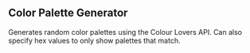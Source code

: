 ## Color Palette Generator

Generates random color palettes using the Colour Lovers API. Can also specify hex values to only show palettes that match.

